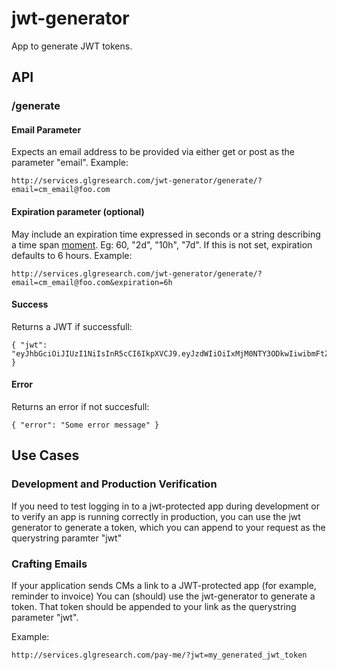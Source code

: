 # jwt-generator
App to generate JWT tokens.

## API

### /generate

#### Email Parameter
Expects an email address to be provided via either get or post as the parameter "email".
Example:

    http://services.glgresearch.com/jwt-generator/generate/?email=cm_email@foo.com

#### Expiration parameter (optional)
May include an expiration time expressed in seconds or a string describing a time span [moment](http://momentjs.com/docs/#/durations/creating/). Eg: 60, "2d", "10h", "7d".
If this is not set, expiration defaults to 6 hours.
Example:


    http://services.glgresearch.com/jwt-generator/generate/?email=cm_email@foo.com&expiration=6h

#### Success
Returns a JWT if successfull:

    { "jwt": "eyJhbGciOiJIUzI1NiIsInR5cCI6IkpXVCJ9.eyJzdWIiOiIxMjM0NTY3ODkwIiwibmFtZSI6IkpvaG4gRG9lIiwiYWRtaW4iOnRydWV9.TJVA95OrM7E2cBab30RMHrHDcEfxjoYZgeFONFh7HgQ" }

#### Error
Returns an error if not succesfull:

    { "error": "Some error message" }

## Use Cases

### Development and Production Verification

If you need to test logging in to a jwt-protected app during development or to verify an app is running correctly in production, you can use the jwt generator to generate a token, which you can append to your request as the querystring paramter "jwt"

### Crafting Emails

If your application sends CMs a link to a JWT-protected app (for example, reminder to invoice) You can (should) use the jwt-generator to generate a token.  That token should be appended to your link as the querystring parameter "jwt".

Example:

    http://services.glgresearch.com/pay-me/?jwt=my_generated_jwt_token
